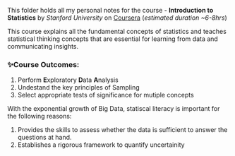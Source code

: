 This folder holds all my personal notes for the course - **Introduction to Statistics** by *Stanford University* on [Coursera](https://www.coursera.org/learn/stanford-statistics#syllabus)  (*estimated duration ~6-8hrs*)

This course explains all the fundamental concepts of statistics and teaches statistical thinking concepts that are essential for learning from data and communicating insights.

### ✨Course Outcomes:
1. Perform **E**xploratory **D**ata **A**nalysis
2. Undestand the key principles of Sampling
3. Select appropriate tests of significance for mutiple concepts

With the exponential growth of Big Data, statiscal literacy is important for the following reasons:
1. Provides the skills to assess whether the data is sufficient to answer the questions at hand.
2. Establishes a rigorous framework to quantify uncertainity 